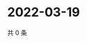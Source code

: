 # 2022-03-19

共 0 条

<!-- BEGIN WEIBO -->
<!-- 最后更新时间 Sat Mar 19 2022 06:15:34 GMT+0800 (China Standard Time) -->

<!-- END WEIBO -->
